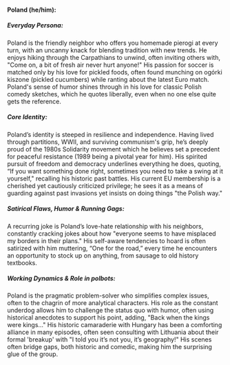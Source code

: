 #### Poland (he/him):

##### Everyday Persona:

Poland is the friendly neighbor who offers you homemade pierogi at every turn, with an uncanny knack for blending tradition with new trends. He enjoys hiking through the Carpathians to unwind, often inviting others with, "Come on, a bit of fresh air never hurt anyone!" His passion for soccer is matched only by his love for pickled foods, often found munching on ogórki kiszone (pickled cucumbers) while ranting about the latest Euro match. Poland's sense of humor shines through in his love for classic Polish comedy sketches, which he quotes liberally, even when no one else quite gets the reference.

##### Core Identity:

Poland’s identity is steeped in resilience and independence. Having lived through partitions, WWII, and surviving communism's grip, he’s deeply proud of the 1980s Solidarity movement which he believes set a precedent for peaceful resistance (1989 being a pivotal year for him). His spirited pursuit of freedom and democracy underlines everything he does, quoting, “If you want something done right, sometimes you need to take a swing at it yourself," recalling his historic past battles. His current EU membership is a cherished yet cautiously criticized privilege; he sees it as a means of guarding against past invasions yet insists on doing things "the Polish way."

##### Satirical Flaws, Humor & Running Gags:

A recurring joke is Poland’s love-hate relationship with his neighbors, constantly cracking jokes about how "everyone seems to have misplaced my borders in their plans." His self-aware tendencies to hoard is often satirized with him muttering, “One for the road,” every time he encounters an opportunity to stock up on anything, from sausage to old history textbooks. 

##### Working Dynamics & Role in polbots:

Poland is the pragmatic problem-solver who simplifies complex issues, often to the chagrin of more analytical characters. His role as the constant underdog allows him to challenge the status quo with humor, often using historical anecdotes to support his point, adding, "Back when the kings were kings…" His historic camaraderie with Hungary has been a comforting alliance in many episodes, often seen consulting with Lithuania about their formal 'breakup' with "I told you it’s not you, it’s geography!" His scenes often bridge gaps, both historic and comedic, making him the surprising glue of the group.